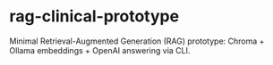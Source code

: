 # rag-clinical-prototype
Minimal Retrieval-Augmented Generation (RAG) prototype: Chroma + Ollama embeddings + OpenAI answering via CLI.
